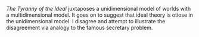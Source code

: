 <i>The Tyranny of the Ideal</i> juxtaposes a unidimensional model of worlds with a multidimensional model. It goes on to suggest that ideal theory is otiose in the unidimensional model. I disagree and attempt to illustrate the disagreement via analogy to the famous secretary problem.
